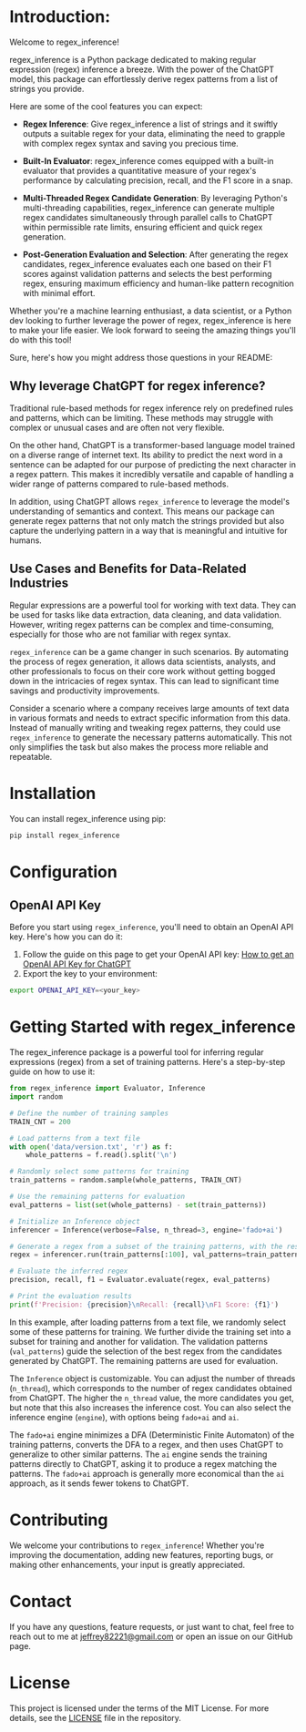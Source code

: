 # Introduction:

Welcome to regex_inference!

regex_inference is a Python package dedicated to making regular expression (regex) inference a breeze. With the power of the ChatGPT model, this package can effortlessly derive regex patterns from a list of strings you provide. 

Here are some of the cool features you can expect:

- **Regex Inference**: Give regex_inference a list of strings and it swiftly outputs a suitable regex for your data, eliminating the need to grapple with complex regex syntax and saving you precious time.

- **Built-In Evaluator**: regex_inference comes equipped with a built-in evaluator that provides a quantitative measure of your regex's performance by calculating precision, recall, and the F1 score in a snap.

- **Multi-Threaded Regex Candidate Generation**: By leveraging Python's multi-threading capabilities, regex_inference can generate multiple regex candidates simultaneously through parallel calls to ChatGPT within permissible rate limits, ensuring efficient and quick regex generation.

- **Post-Generation Evaluation and Selection**: After generating the regex candidates, regex_inference evaluates each one based on their F1 scores against validation patterns and selects the best performing regex, ensuring maximum efficiency and human-like pattern recognition with minimal effort.


Whether you're a machine learning enthusiast, a data scientist, or a Python dev looking to further leverage the power of regex, regex_inference is here to make your life easier. We look forward to seeing the amazing things you'll do with this tool!

Sure, here's how you might address those questions in your README:


## Why leverage ChatGPT for regex inference?

Traditional rule-based methods for regex inference rely on predefined rules and patterns, which can be limiting. These methods may struggle with complex or unusual cases and are often not very flexible. 

On the other hand, ChatGPT is a transformer-based language model trained on a diverse range of internet text. Its ability to predict the next word in a sentence can be adapted for our purpose of predicting the next character in a regex pattern. This makes it incredibly versatile and capable of handling a wider range of patterns compared to rule-based methods.

In addition, using ChatGPT allows `regex_inference` to leverage the model's understanding of semantics and context. This means our package can generate regex patterns that not only match the strings provided but also capture the underlying pattern in a way that is meaningful and intuitive for humans.

## Use Cases and Benefits for Data-Related Industries

Regular expressions are a powerful tool for working with text data. They can be used for tasks like data extraction, data cleaning, and data validation. However, writing regex patterns can be complex and time-consuming, especially for those who are not familiar with regex syntax.

`regex_inference` can be a game changer in such scenarios. By automating the process of regex generation, it allows data scientists, analysts, and other professionals to focus on their core work without getting bogged down in the intricacies of regex syntax. This can lead to significant time savings and productivity improvements.

Consider a scenario where a company receives large amounts of text data in various formats and needs to extract specific information from this data. Instead of manually writing and tweaking regex patterns, they could use `regex_inference` to generate the necessary patterns automatically. This not only simplifies the task but also makes the process more reliable and repeatable.

# Installation 

You can install regex_inference using pip:

```bash
pip install regex_inference
```
# Configuration

## OpenAI API Key

Before you start using `regex_inference`, you'll need to obtain an OpenAI API key. Here's how you can do it:

1. Follow the guide on this page to get your OpenAI API key: [How to get an OpenAI API Key for ChatGPT](https://www.maisieai.com/help/how-to-get-an-openai-api-key-for-chatgpt)
2. Export the key to your environment:

```bash
export OPENAI_API_KEY=<your_key>
```

# Getting Started with regex_inference

The regex_inference package is a powerful tool for inferring regular expressions (regex) from a set of training patterns. Here's a step-by-step guide on how to use it:

```python
from regex_inference import Evaluator, Inference
import random

# Define the number of training samples
TRAIN_CNT = 200

# Load patterns from a text file
with open('data/version.txt', 'r') as f:
    whole_patterns = f.read().split('\n')

# Randomly select some patterns for training
train_patterns = random.sample(whole_patterns, TRAIN_CNT)

# Use the remaining patterns for evaluation
eval_patterns = list(set(whole_patterns) - set(train_patterns))

# Initialize an Inference object
inferencer = Inference(verbose=False, n_thread=3, engine='fado+ai')

# Generate a regex from a subset of the training patterns, with the rest used for validation
regex = inferencer.run(train_patterns[:100], val_patterns=train_patterns[100:])

# Evaluate the inferred regex
precision, recall, f1 = Evaluator.evaluate(regex, eval_patterns)

# Print the evaluation results
print(f'Precision: {precision}\nRecall: {recall}\nF1 Score: {f1}')
```

In this example, after loading patterns from a text file, we randomly select some of these patterns for training. We further divide the training set into a subset for training and another for validation. The validation patterns (`val_patterns`) guide the selection of the best regex from the candidates generated by ChatGPT. The remaining patterns are used for evaluation.

The `Inference` object is customizable. You can adjust the number of threads (`n_thread`), which corresponds to the number of regex candidates obtained from ChatGPT. The higher the `n_thread` value, the more candidates you get, but note that this also increases the inference cost. You can also select the inference engine (`engine`), with options being `fado+ai` and `ai`.

The `fado+ai` engine minimizes a DFA (Deterministic Finite Automaton) of the training patterns, converts the DFA to a regex, and then uses ChatGPT to generalize to other similar patterns. The `ai` engine sends the training patterns directly to ChatGPT, asking it to produce a regex matching the patterns. The `fado+ai` approach is generally more economical than the `ai` approach, as it sends fewer tokens to ChatGPT.

# Contributing

We welcome your contributions to `regex_inference`! Whether you're improving the documentation, adding new features, reporting bugs, or making other enhancements, your input is greatly appreciated. 

# Contact

If you have any questions, feature requests, or just want to chat, feel free to reach out to me at [jeffrey82221@gmail.com](mailto:jeffrey82221@gmail.com) or open an issue on our GitHub page.


# License

This project is licensed under the terms of the MIT License. For more details, see the [LICENSE](LICENSE) file in the repository.


